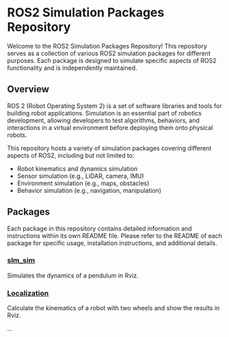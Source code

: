 # ROS2 Simulation Packages Repository

Welcome to the ROS2 Simulation Packages Repository! This repository serves as a collection of various ROS2 simulation packages for different purposes. Each package is designed to simulate specific aspects of ROS2 functionality and is independently maintained.

## Overview

ROS 2 (Robot Operating System 2) is a set of software libraries and tools for building robot applications. Simulation is an essential part of robotics development, allowing developers to test algorithms, behaviors, and interactions in a virtual environment before deploying them onto physical robots.

This repository hosts a variety of simulation packages covering different aspects of ROS2, including but not limited to:

- Robot kinematics and dynamics simulation
- Sensor simulation (e.g., LiDAR, camera, IMU)
- Environment simulation (e.g., maps, obstacles)
- Behavior simulation (e.g., navigation, manipulation)

## Packages

Each package in this repository contains detailed information and instructions within its own README file. Please refer to the README of each package for specific usage, installation instructions, and additional details.

### [slm_sim](https://github.com/andrea2702/ROS2_Learning/tree/main/slm_sim)

Simulates the dynamics of a pendulum in Rviz.

### [Localization](https://github.com/andrea2702/ROS2_Learning/tree/main/localization)

Calculate the kinematics of a robot with two wheels and show the results in Rviz.

...
